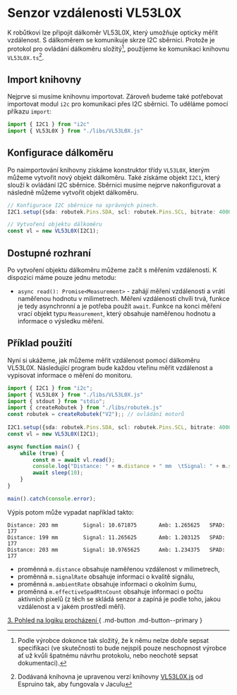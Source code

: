 # Senzor vzdálenosti VL53L0X

K robůtkovi lze připojit dálkoměr VL53L0X, který umožňuje opticky měřit vzdálenost. S dálkoměrem se komunikuje skrze I2C sběrnici. Protože je protokol pro ovládání dálkoměru složitý[^1], použijeme ke komunikaci knihovnu `VL53L0X.ts`[^2].

[^1]: Podle výrobce dokonce tak složitý, že k němu nelze dobře sepsat specifikaci (ve skutečnosti to bude nejspíš pouze neschopnost výrobce ať už kvůli špatnému návrhu protokolu, nebo neochotě sepsat dokumentaci).

[^2]: Dodávaná knihovna je upravenou verzí knihovny [VL53L0X.js](https://www.espruino.com/VL53L0X) od Espruino tak, aby fungovala v Jaculu

## Import knihovny

Nejprve si musíme knihovnu importovat. Zároveň budeme také potřebovat importovat modul `i2c` pro komunikaci přes I2C sběrnici. To uděláme pomocí příkazu `import`:

```ts
import { I2C1 } from "i2c"
import { VL53L0X } from "./libs/VL53L0X.js"
```

## Konfigurace dálkoměru

Po naimportování knihovny získáme konstruktor třídy `VL53L0X`, kterým můžeme vytvořit nový objekt dálkoměru. Také získáme objekt `I2C1`, který slouží k ovládání I2C sběrnice. Sběrnici musíme nejprve nakonfigurovat a následně můžeme vytvořit objekt dálkoměru.

```ts
// Konfigurace I2C sběrnice na správných pinech.
I2C1.setup({sda: robutek.Pins.SDA, scl: robutek.Pins.SCL, bitrate: 400000});

// Vytvoření objektu dálkoměru
const vl = new VL53L0X(I2C1);
```

## Dostupné rozhraní

Po vytvoření objektu dálkoměru můžeme začít s měřením vzdálenosti. K dispozici máme pouze jednu metodu:

- `async read(): Promise<Measurement>` - zahájí měření vzdálenosti a vrátí naměřenou hodnotu v milimetrech. Měření vzdálenosti chvíli trvá, funkce je tedy asynchronní a je potřeba použít `await`. Funkce na konci měření vrací objekt typu `Measurement`, který obsahuje naměřenou hodnotu a informace o výsledku měření.


## Příklad použití

Nyní si ukážeme, jak můžeme měřit vzdálenost pomocí dálkoměru VL53L0X. Následující program bude každou vteřinu měřit vzdálenost a vypisovat informace o měření do monitoru.

```ts
import { I2C1 } from "i2c";
import { VL53L0X } from "./libs/VL53L0X.js"
import { stdout } from "stdio";
import { createRobutek } from "./libs/robutek.js"
const robutek = createRobutek("V2");; // ovládání motorů
    
I2C1.setup({sda: robutek.Pins.SDA, scl: robutek.Pins.SCL, bitrate: 400000});
const vl = new VL53L0X(I2C1);

async function main() {
    while (true) {
        const m = await vl.read();
        console.log("Distance: " + m.distance + " mm  \tSignal: " + m.signalRate + "\tAmb: " + m.ambientRate + "\tSPAD: " + m.effectiveSpadRtnCount);
        await sleep(10);
    }
}

main().catch(console.error);
```

Výpis potom může vypadat například takto:

```
Distance: 203 mm        Signal: 10.671875       Amb: 1.265625   SPAD: 177
Distance: 199 mm        Signal: 11.265625       Amb: 1.203125   SPAD: 177
Distance: 203 mm        Signal: 10.9765625      Amb: 1.234375   SPAD: 177
```

- proměnná `m.distance` obsahuje naměřenou vzdálenost v milimetrech,
- proměnná `m.signalRate` obsahuje informaci o kvalitě signálu,
- proměnná `m.ambientRate` obsahuje informaci o okolním šumu,
- proměnná `m.effectiveSpadRtnCount` obsahuje informaci o počtu aktivních pixelů (z těch se skládá senzor a zapíná je podle toho, jakou vzdálenost a v jakém prostředí měří).


[3. Pohled na logiku procházení ](logic.md){ .md-button .md-button--primary }

<!-- 
[Pokročilý pohled na I2C ](../blokI2C/index.md){ .md-button }
-->
